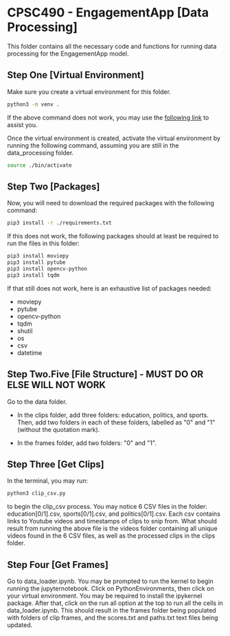 # CPSC490 - EngagementApp [Data Processing]

This folder contains all the necessary code and functions for running data processing for the EngagementApp model.

## Step One [Virtual Environment]

Make sure you create a virtual environment for this folder. 

```bash
python3 -m venv .
```

If the above command does not work, you may use the [following link](https://docs.python.org/3/library/venv.html) to assist you.

Once the virtual environment is created, activate the virtual environment by running the following command, assuming you are still in the data_processing folder.

```bash
source ./bin/activate
```

## Step Two [Packages]

Now, you will need to download the required packages with the following command:

```bash
pip3 install -r ./requirements.txt
```

If this does not work, the following packages should at least be required to run the files in this folder:
```bash
pip3 install moviepy
pip3 install pytube
pip3 install opencv-python
pip3 install tqdm
```

If that still does not work, here is an exhaustive list of packages needed:
- moviepy
- pytube
- opencv-python
- tqdm
- shutil
- os
- csv
- datetime

## Step Two.Five [File Structure] - MUST DO OR ELSE WILL NOT WORK

Go to the data folder. 

- In the clips folder, add three folders: education, politics, and sports. Then, add two folders in each of these folders, labelled as "0" and "1" (without the quotation mark).

- In the frames folder, add two folders: "0" and "1".

## Step Three [Get Clips]

In the terminal, you may run:
```bash
python3 clip_csv.py
```

to begin the clip_csv process. You may notice 6 CSV files in the folder: education[0/1].csv, sports[0/1].csv, and politics[0/1].csv. Each csv contains links to Youtube videos and timestamps of clips to snip from. What should result from running the above file is the videos folder containing all unique videos found in the 6 CSV files, as well as the processed clips in the clips folder. 

## Step Four [Get Frames]

Go to data_loader.ipynb. You may be prompted to run the kernel to begin running the jupyternotebook. Click on PythonEnvironments, then click on your virtual environment. You may be required to install the ipykernel package. After that, click on the run all option at the top to run all the cells in data_loader.ipynb. This should result in the frames folder being populated with folders of clip frames, and the scores.txt and paths.txt text files being updated.